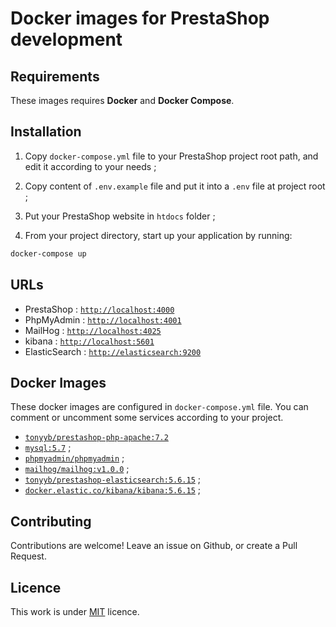 # Docker images for PrestaShop development

## Requirements

These images requires **Docker** and **Docker Compose**.

## Installation

1. Copy `docker-compose.yml` file to your PrestaShop project root path, and edit it according to your needs ;

2. Copy content of `.env.example` file and put it into a `.env` file at project root ;

3. Put your PrestaShop website in `htdocs` folder ;

4. From your project directory, start up your application by running:

```sh
docker-compose up
```

## URLs

* PrestaShop : [`http://localhost:4000`](http://localhost:4000)
* PhpMyAdmin : [`http://localhost:4001`](http://localhost:4000)
* MailHog : [`http://localhost:4025`](http://localhost:4025)
* kibana : [`http://localhost:5601`](http://localhost:5601)
* ElasticSearch : [`http://elasticsearch:9200`](http://elasticsearch:9200)

## Docker Images

These docker images are configured in `docker-compose.yml` file. 
You can comment or uncomment some services according to your project.

* [`tonyyb/prestashop-php-apache:7.2`](https://hub.docker.com/r/tonyyb/laravel-php/)
* [`mysql:5.7`](https://hub.docker.com/_/mysql/) ;
* [`phpmyadmin/phpmyadmin`](https://hub.docker.com/r/phpmyadmin/phpmyadmin/) ;
* [`mailhog/mailhog:v1.0.0`](https://hub.docker.com/r/mailhog/mailhog) ;
* [`tonyyb/prestashop-elasticsearch:5.6.15`](https://hub.docker.com/r/tonyyb/prestashop-elasticsearch) ;
* [`docker.elastic.co/kibana/kibana:5.6.15`](https://hub.docker.com/_/kibana) ;

## Contributing

Contributions are welcome!
Leave an issue on Github, or create a Pull Request.

## Licence

This work is under [MIT](LICENCE) licence.
